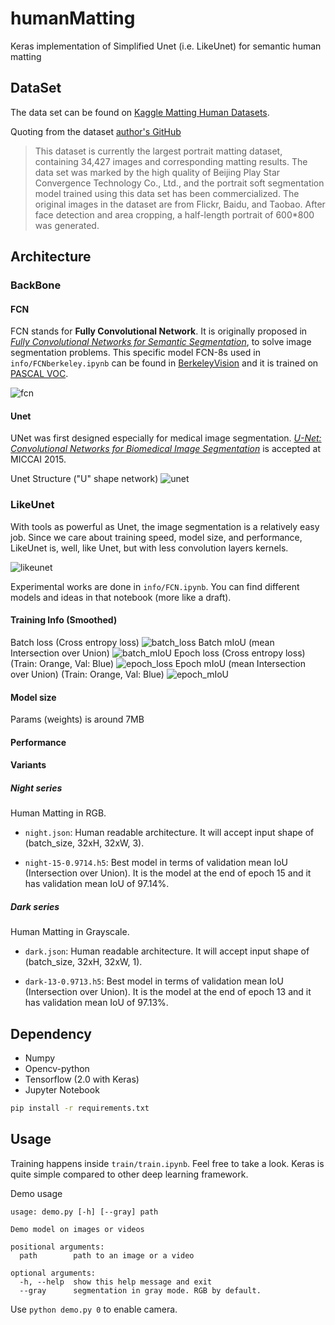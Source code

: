 # humanMatting

Keras implementation of Simplified Unet (i.e. LikeUnet) for semantic human matting

## DataSet

The data set can be found on [Kaggle Matting Human Datasets](https://www.kaggle.com/laurentmih/aisegmentcom-matting-human-datasets).

Quoting from the dataset [author's GitHub](https://github.com/aisegmentcn/matting_human_datasets)
> This dataset is currently the largest portrait matting dataset, containing 34,427 images and corresponding matting results. The data set was marked by the high quality of Beijing Play Star Convergence Technology Co., Ltd., and the portrait soft segmentation model trained using this data set has been commercialized. The original images in the dataset are from Flickr, Baidu, and Taobao. After face detection and area cropping, a half-length portrait of 600*800 was generated. 

## Architecture

### BackBone

#### FCN

FCN stands for **Fully Convolutional Network**. It is originally proposed in *[Fully Convolutional Networks for Semantic Segmentation](https://arxiv.org/abs/1605.06211)*, to solve image segmentation problems. This specific model FCN-8s used in `info/FCNberkeley.ipynb` can be found in [BerkeleyVision](https://github.com/shelhamer/fcn.berkeleyvision.org) and it is trained on [PASCAL VOC](http://host.robots.ox.ac.uk/pascal/VOC/).

![fcn](info/fcn.png)

#### Unet

UNet was first designed especially for medical image segmentation. *[U-Net: Convolutional Networks for Biomedical Image Segmentation](https://arxiv.org/abs/1505.04597)* is accepted at MICCAI 2015.

Unet Structure ("U" shape network)
![unet](info/unet.png)

### LikeUnet

With tools as powerful as Unet, the image segmentation is a relatively easy job. Since we care about training speed, model size, and performance, LikeUnet is, well, like Unet, but with less convolution layers kernels.

![likeunet](info/LikeUnet.svg)

Experimental works are done in `info/FCN.ipynb`. You can find different models and ideas in that notebook (more like a draft).

#### Training Info (Smoothed)

Batch loss (Cross entropy loss)
![batch_loss](info/batch_loss.svg)
Batch mIoU (mean Intersection over Union)
![batch_mIoU](info/batch_mIoU.svg)
Epoch loss (Cross entropy loss) (Train: Orange, Val: Blue)
![epoch_loss](info/epoch_loss.svg)
Epoch mIoU (mean Intersection over Union) (Train: Orange, Val: Blue)
![epoch_mIoU](info/epoch_mIoU.svg)

#### Model size
    
Params (weights) is around 7MB

#### Performance

#### Variants

##### Night series

Human Matting in RGB.

- `night.json`: Human readable architecture. It will accept input shape of (batch_size, 32xH, 32xW, 3).

- `night-15-0.9714.h5`: Best model in terms of validation mean IoU (Intersection over Union). It is the model at the end of epoch 15 and it has validation mean IoU of 97.14%.

##### Dark series

Human Matting in Grayscale.

- `dark.json`: Human readable architecture. It will accept input shape of (batch_size, 32xH, 32xW, 1).

- `dark-13-0.9713.h5`: Best model in terms of validation mean IoU (Intersection over Union). It is the model at the end of epoch 13 and it has validation mean IoU of 97.13%.

## Dependency

- Numpy
- Opencv-python
- Tensorflow (2.0 with Keras)
- Jupyter Notebook

```bash
pip install -r requirements.txt
```

## Usage

Training happens inside `train/train.ipynb`. Feel free to take a look. Keras is quite simple compared to other deep learning framework.

Demo usage

```
usage: demo.py [-h] [--gray] path

Demo model on images or videos

positional arguments:
  path        path to an image or a video

optional arguments:
  -h, --help  show this help message and exit
  --gray      segmentation in gray mode. RGB by default.
```

Use ```python demo.py 0``` to enable camera.